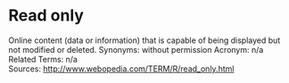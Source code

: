 # Read only
Online content (data or information) that is capable of being displayed but not modified or deleted.
Synonyms: without permission
Acronym: n/a
Related Terms: n/a
Sources: http://www.webopedia.com/TERM/R/read_only.html